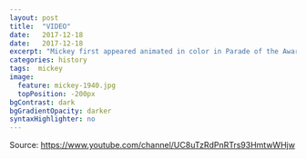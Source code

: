 ```yaml
---
layout: post
title:  "VIDEO"
date:   2017-12-18
date:   2017-12-18
excerpt: "Mickey first appeared animated in color in Parade of the Award Nominees in 1932, however the film strip was..."
categories: history
tags:  mickey
image:
  feature: mickey-1940.jpg
  topPosition: -200px
bgContrast: dark
bgGradientOpacity: darker
syntaxHighlighter: no
---
```

Source: https://www.youtube.com/channel/UC8uTzRdPnRTrs93HmtwWHjw



